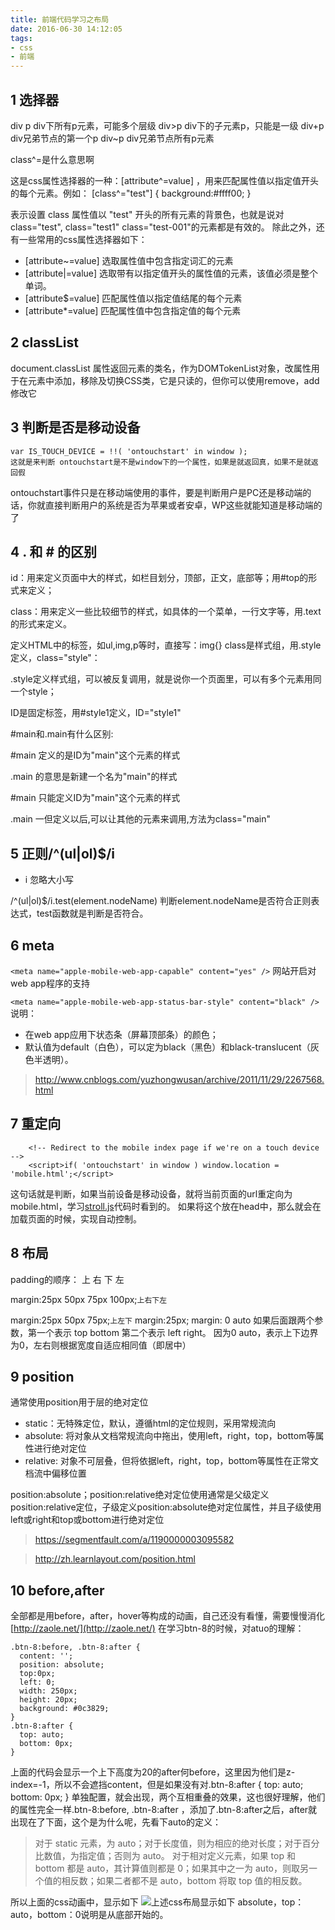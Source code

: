```yaml
---
title: 前端代码学习之布局
date: 2016-06-30 14:12:05
tags:
- css
- 前端
---
```


1 选择器
---
div p	div下所有p元素，可能多个层级
div>p	div下的子元素p，只能是一级
div+p	div兄弟节点的第一个p
div~p	div兄弟节点所有p元素

class^=是什么意思啊

这是css属性选择器的一种：[attribute^=value] ，用来匹配属性值以指定值开头的每个元素。例如：
[class^="test"] { background:#ffff00; }

表示设置 class 属性值以 "test" 开头的所有元素的背景色，也就是说对class="test", class="test1" class="test-001"的元素都是有效的。
除此之外，还有一些常用的css属性选择器如下：

* [attribute~=value] 选取属性值中包含指定词汇的元素
* [attribute|=value]  选取带有以指定值开头的属性值的元素，该值必须是整个单词。
* [attribute$=value]	匹配属性值以指定值结尾的每个元素
* [attribute*=value]	匹配属性值中包含指定值的每个元素

<!--more-->

2 classList
---
document.classList  属性返回元素的类名，作为DOMTokenList对象，改属性用于在元素中添加，移除及切换CSS类，它是只读的，但你可以使用remove，add修改它

3 判断是否是移动设备
---
	var IS_TOUCH_DEVICE = !!( 'ontouchstart' in window );
	这就是来判断 ontouchstart是不是window下的一个属性，如果是就返回真，如果不是就返回假
ontouchstart事件只是在移动端使用的事件，要是判断用户是PC还是移动端的话，你就直接判断用户的系统是否为苹果或者安卓，WP这些就能知道是移动端的了

4 . 和 # 的区别
---
id：用来定义页面中大的样式，如栏目划分，顶部，正文，底部等；用#top的形式来定义；

class：用来定义一些比较细节的样式，如具体的一个菜单，一行文字等，用.text的形式来定义。

定义HTML中的标签，如ul,img,p等时，直接写：img{}
class是样式组，用.style定义，class="style"： 

.style定义样式组，可以被反复调用，就是说你一个页面里，可以有多个元素用同一个style； 

ID是固定标签，用#style1定义，ID="style1"

\#main和.main有什么区别:

\#main 定义的是ID为"main"这个元素的样式

.main 的意思是新建一个名为"main"的样式

\#main 只能定义ID为"main"这个元素的样式

.main 一但定义以后,可以让其他的元素来调用,方法为class="main"

5 正则/^(ul|ol)$/i
---
- i 忽略大小写

/^(ul|ol)$/i.test(element.nodeName) 判断element.nodeName是否符合正则表达式，test函数就是判断是否符合。

6 meta
---
 `<meta name="apple-mobile-web-app-capable" content="yes" />`
网站开启对web app程序的支持

`<meta name="apple-mobile-web-app-status-bar-style" content="black" />`
说明：

- 在web app应用下状态条（屏幕顶部条）的颜色；
- 默认值为default（白色），可以定为black（黑色）和black-translucent（灰色半透明）。

> http://www.cnblogs.com/yuzhongwusan/archive/2011/11/29/2267568.html

7 重定向
---
		<!-- Redirect to the mobile index page if we're on a touch device -->
		<script>if( 'ontouchstart' in window ) window.location = 'mobile.html';</script>

这句话就是判断，如果当前设备是移动设备，就将当前页面的url重定向为mobile.html，学习[stroll.js](https://github.com/hakimel/stroll.js.git)代码时看到的。
如果将这个放在head中，那么就会在加载页面的时候，实现自动控制。

8 布局
---
padding的顺序： 上 右 下 左

margin:25px 50px 75px 100px;`上右下左`

margin:25px 50px 75px;`上左下`
margin:25px;
margin: 0 auto  如果后面跟两个参数，第一个表示 top bottom 第二个表示 left right。
 因为0 auto，表示上下边界为0，左右则根据宽度自适应相同值（即居中） 

9 position
---
通常使用position用于层的绝对定位

- static：无特殊定位，默认，遵循html的定位规则，采用常规流向
- absolute: 将对象从文档常规流向中拖出，使用left，right，top，bottom等属性进行绝对定位
- relative: 对象不可层叠，但将依据left，right，top，bottom等属性在正常文档流中偏移位置

position:absolute；position:relative绝对定位使用通常是父级定义position:relative定位，子级定义position:absolute绝对定位属性，并且子级使用left或right和top或bottom进行绝对定位


> https://segmentfault.com/a/1190000003095582

> http://zh.learnlayout.com/position.html


 
10 before,after
---
全部都是用before，after，hover等构成的动画，自己还没有看懂，需要慢慢消化 [http://zaole.net/](http://zaole.net/)
在学习btn-8的时候，对atuo的理解：

```
.btn-8:before, .btn-8:after {
  content: '';
  position: absolute;
  top:0px;
  left: 0;
  width: 250px;
  height: 20px;
  background: #0c3829;
}
.btn-8:after {
  top: auto;
  bottom: 0px;
}
```
上面的代码会显示一个上下高度为20的after何before，这里因为他们是z-index=-1，所以不会遮挡content，但是如果没有对.btn-8:after {
  top: auto;
  bottom: 0px;
}
单独配置，就会出现，两个互相重叠的效果，这也很好理解，他们的属性完全一样.btn-8:before, .btn-8:after ，添加了.btn-8:after之后，after就出现在了下面，这个是为什么呢，先看下auto的定义：
> 对于 static 元素，为 auto；对于长度值，则为相应的绝对长度；对于百分比数值，为指定值；否则为 auto。
对于相对定义元素，如果 top 和 bottom 都是 auto，其计算值则都是 0；如果其中之一为 auto，则取另一个值的相反数；如果二者都不是 auto，bottom 将取 top 值的相反数。

所以上面的css动画中，显示如下
![上述css布局显示如下](http://o981ibvmi.bkt.clouddn.com/btn_8_smoosh_0.png)
absolute，top：auto，bottom：0说明是从底部开始的。

